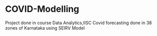 # COVID-Modelling
Project done in course Data Analytics,IISC
Covid forecasting done in 38 zones of Karnataka using SEIRV Model

